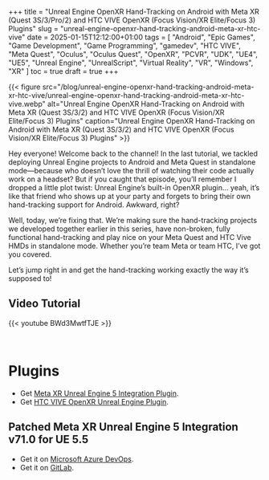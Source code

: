 +++
title = "Unreal Engine OpenXR Hand-Tracking on Android with Meta XR (Quest 3S/3/Pro/2) and HTC VIVE OpenXR (Focus Vision/XR Elite/Focus 3) Plugins"
slug = "unreal-engine-openxr-hand-tracking-android-meta-xr-htc-vive"
date = 2025-01-15T12:12:00+01:00
tags = [ "Android", "Epic Games", "Game Development", "Game Programming", "gamedev", "HTC VIVE", "Meta Quest", "Oculus", "Oculus Quest", "OpenXR", "PCVR", "UDK", "UE4", "UE5", "Unreal Engine", "UnrealScript", "Virtual Reality", "VR", "Windows", "XR" ]
toc = true
draft = true
+++

{{< figure src="/blog/unreal-engine-openxr-hand-tracking-android-meta-xr-htc-vive/unreal-engine-openxr-hand-tracking-android-meta-xr-htc-vive.webp" alt="Unreal Engine OpenXR Hand-Tracking on Android with Meta XR (Quest 3S/3/2) and HTC VIVE OpenXR (Focus Vision/XR Elite/Focus 3) Plugins" caption="Unreal Engine OpenXR Hand-Tracking on Android with Meta XR (Quest 3S/3/2) and HTC VIVE OpenXR (Focus Vision/XR Elite/Focus 3) Plugins" >}}

Hey everyone! Welcome back to the channel! In the last tutorial, we tackled deploying Unreal Engine projects to Android and Meta Quest in standalone mode—because who doesn’t love the thrill of watching their code actually work on a headset? But if you caught that episode, you’ll remember I dropped a little plot twist: Unreal Engine’s built-in OpenXR plugin... yeah, it’s like that friend who shows up at your party and forgets to bring their own hand-tracking support for Android. Awkward, right?

Well, today, we’re fixing that. We’re making sure the hand-tracking projects we developed together earlier in this series, have non-broken, fully functional hand-tracking and play nice on your Meta Quest and HTC Vive HMDs in standalone mode. Whether you’re team Meta or team HTC, I’ve got you covered.

Let’s jump right in and get the hand-tracking working exactly the way it’s supposed to!

<!--more-->

## Video Tutorial

{{< youtube BWd3MwtfTJE >}}

<br/>

# Plugins

- Get [Meta XR Unreal Engine 5 Integration Plugin](https://developers.meta.com/horizon/downloads/package/unreal-engine-5-integration/).
- Get [HTC VIVE OpenXR Unreal Engine Plugin](https://developer.vive.com/resources/openxr/unreal/unreal-download/latest/).

## Patched Meta XR Unreal Engine 5 Integration v71.0 for UE 5.5

- Get it on [Microsoft Azure DevOps](https://dev.azure.com/NuLL3rr0r/_git/meta-xr-unreal-engine-integration-patched).
- Get it on [GitLab](https://gitlab.com/NuLL3rr0r/meta-xr-unreal-engine-integration-patched).
